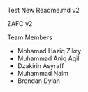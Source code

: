 Test New Readme.md v2

ZAFC v2

Team Members
- Mohamad Haziq Zikry 
- Muhammad Aniq Aqil
- Dzakirin Asyraff
- Muhammad Naim
- Brendan Dylan
